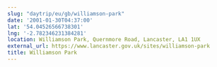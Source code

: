 ```yaml
---
slug: "daytrip/eu/gb/williamson-park"
date: '2001-01-30T04:37:00'
lat: '54.04526566738301'
lng: '-2.782346231384281'
location: Williamson Park, Quernmore Road, Lancaster, LA1 1UX
external_url: https://www.lancaster.gov.uk/sites/williamson-park
title: Williamson Park
---
```




